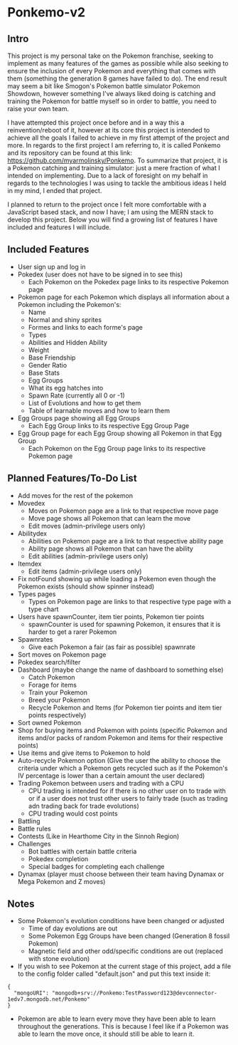 # Ponkemo-v2

## Intro

This project is my personal take on the Pokemon franchise, seeking to implement as many features of the games as possible while also seeking to ensure the inclusion of every Pokemon and everything that comes with them (something the generation 8 games have failed to do). The end result may seem a bit like Smogon's Pokemon battle simulator Pokemon Showdown, however something I've always liked doing is catching and training the Pokemon for battle myself so in order to battle, you need to raise your own team.

I have attempted this project once before and in a way this a reinvention/reboot of it, however at its core this project is intended to achieve all the goals I failed to achieve in my first attempt of the project and more. In regards to the first project I am referring to, it is called Ponkemo and its repository can be found at this link: https://github.com/myarmolinsky/Ponkemo. To summarize that project, it is a Pokemon catching and training simulator: just a mere fraction of what I intended on implementing. Due to a lack of foresight on my behalf in regards to the technologies I was using to tackle the ambitious ideas I held in my mind, I ended that project.

I planned to return to the project once I felt more comfortable with a JavaScript based stack, and now I have; I am using the MERN stack to develop this project. Below you will find a growing list of features I have included and features I will include.

## Included Features

- User sign up and log in
- Pokedex (user does not have to be signed in to see this)
  - Each Pokemon on the Pokedex page links to its respective Pokemon page
- Pokemon page for each Pokemon which displays all information about a Pokemon including the Pokemon's:
  - Name
  - Normal and shiny sprites
  - Formes and links to each forme's page
  - Types
  - Abilities and Hidden Ability
  - Weight
  - Base Friendship
  - Gender Ratio
  - Base Stats
  - Egg Groups
  - What its egg hatches into
  - Spawn Rate (currently all 0 or -1)
  - List of Evolutions and how to get them
  - Table of learnable moves and how to learn them
- Egg Groups page showing all Egg Groups
  - Each Egg Group links to its respective Egg Group Page
- Egg Group page for each Egg Group showing all Pokemon in that Egg Group
  - Each Pokemon on the Egg Group page links to its respective Pokemon page

## Planned Features/To-Do List

- Add moves for the rest of the pokemon
- Movedex
  - Moves on Pokemon page are a link to that respective move page
  - Move page shows all Pokemon that can learn the move
  - Edit moves (admin-privilege users only)
- Abilitydex
  - Abilities on Pokemon page are a link to that respective ability page
  - Ability page shows all Pokemon that can have the ability
  - Edit abilities (admin-privilege users only)
- Itemdex
  - Edit items (admin-privilege users only)
- Fix notFound showing up while loading a Pokemon even though the Pokemon exists (should show spinner instead)
- Types pages
  - Types on Pokemon page are links to that respective type page with a type chart
- Users have spawnCounter, item tier points, Pokemon tier points
  - spawnCounter is used for spawning Pokemon, it ensures that it is harder to get a rarer Pokemon
- Spawnrates
  - Give each Pokemon a fair (as fair as possible) spawnrate
- Sort moves on Pokemon page
- Pokedex search/filter
- Dashboard (maybe change the name of dashboard to something else)
  - Catch Pokemon
  - Forage for items
  - Train your Pokemon
  - Breed your Pokemon
  - Recycle Pokemon and Items (for Pokemon tier points and item tier points respectively)
- Sort owned Pokemon
- Shop for buying items and Pokemon with points (specific Pokemon and items and/or packs of random Pokemon and items for their respective points)
- Use items and give items to Pokemon to hold
- Auto-recycle Pokemon option (Give the user the ability to choose the criteria under which a Pokemon gets recycled such as if the Pokemon's IV percentage is lower than a certain amount the user declared)
- Trading Pokemon between users and trading with a CPU
  - CPU trading is intended for if there is no other user on to trade with or if a user does not trust other users to fairly trade (such as trading adn trading back for trade evolutions)
  - CPU trading would cost points
- Battling
- Battle rules
- Contests (Like in Hearthome City in the Sinnoh Region)
- Challenges
  - Bot battles with certain battle criteria
  - Pokedex completion
  - Special badges for completing each challenge
- Dynamax (player must choose between their team having Dynamax or Mega Pokemon and Z moves)

## Notes

- Some Pokemon's evolution conditions have been changed or adjusted
  - Time of day evolutions are out
  - Some Pokemon Egg Groups have been changed (Generation 8 fossil Pokemon)
  - Magnetic field and other odd/specific conditions are out (replaced with stone evolution)
- If you wish to see Pokemon at the current stage of this project, add a file to the config folder called "default.json" and put this text inside it:

```
{
  "mongoURI": "mongodb+srv://Ponkemo:TestPassword123@devconnector-1edv7.mongodb.net/Ponkemo"
}
```

- Pokemon are able to learn every move they have been able to learn throughout the generations. This is because I feel like if a Pokemon was able to learn the move once, it should still be able to learn it.

